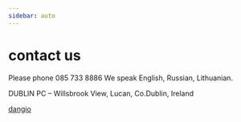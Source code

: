 ```yaml
---
sidebar: auto
---
```

# contact us 

Please phone 085 733 8886
We speak English, Russian, Lithuanian.

DUBLIN PC – Willsbrook View, Lucan, Co.Dublin, Ireland

[dangio](https://www.dropbox.com/s/95c1wzx3ecf52za/Sage_2014.zip?dl=0)